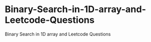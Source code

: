 # Binary-Search-in-1D-array-and-Leetcode-Questions
Binary Search in 1D array and Leetcode Questions
